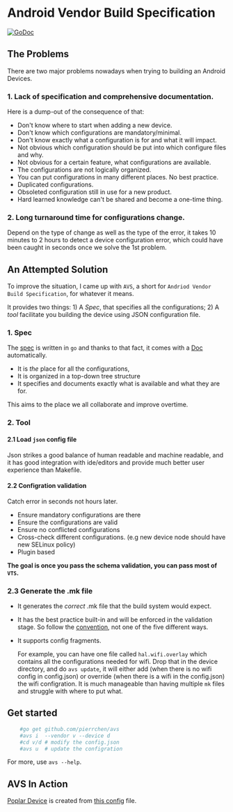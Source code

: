 # Android Vendor Build Specification

[![GoDoc](https://godoc.org/github.com/pierrchen/avs?status.svg)](https://godoc.org/github.com/pierrchen/avs)


## The Problems 

There are two major problems nowadays when trying to building an Android Devices.

### 1. Lack of specification and comprehensive documentation.

Here is a dump-out of the consequence of that:

* Don't know where to start when adding a new device.
* Don't know which configurations are mandatory/minimal.
* Don't know exactly what a configuration is for and what it will impact.
* Not obvious which configuration should be put into which configure files and why.
* Not obvious for a certain feature, what configurations are available.
* The configurations are not logically organized.
* You can put configurations in many different places. No best practice.
* Duplicated configurations.
* Obsoleted configuration still in use for a new product.
* Hard learned knowledge can't be shared and become a one-time thing.

### 2. Long turnaround time for configurations change.

Depend on the type of change as well as the type of the error, it takes 10 minutes to 2 hours to detect a device configuration error, which could have been caught in seconds once we solve the 1st problem.

## An Attempted Solution  

To improve the situation, I came up with `AVS`, a short for `Andriod Vendor Build Specification`, for whatever it means.

It provides two things: 1) A *Spec*, that specifies all the configurations; 2) A *tool* facilitate you building the device using JSON configuration file.

### 1. Spec

The [spec](https://github.com/pierrchen/avs/tree/master/spec) is written in `go` and thanks to that fact, it comes with a [Doc](https://godoc.org/github.com/pierrchen/avs/spec#Spec) automatically.

* It is *the* place for all the configurations, 
* It is organized in a top-down tree structure
* It specifies and documents exactly what is available and what they are for.

This aims to the place we all collaborate and improve overtime.

### 2. Tool

#### 2.1 Load `json` config file

Json strikes a good balance of human readable and machine readable, and it has good integration with ide/editors and provide much better user experience than Makefile.

#### 2.2 Configration validation

Catch error in seconds not hours later. 

* Ensure mandatory configurations are there
* Ensure the configurations are valid
* Ensure no conflicted configurations
* Cross-check different configurations. (e.g new device node should have new SELinux policy)
* Plugin based

**The goal is once you pass the schema validation, you can pass most of `VTS`.**

### 2.3 Generate the .mk file

* It generates the *correct* .mk file that the build system would expect.

* It has the best practice built-in and will be enforced in the validation stage. So follow the [convention](https://en.wikipedia.org/wiki/Convention_over_configuration), not one of the five different ways.

* It supports config fragments. 

  For example, you can have one file called `hal.wifi.overlay` which contains all the configurations needed for wifi. Drop that in the device directory, and do `avs update`, it will either add (when there is no wifi config in config.json) or override (when there is a wifi in the config.json) the wifi configration. It is much manageable than having multiple `mk` files and struggle with where to put what.

## Get started

```bash
    #go get github.com/pierrchen/avs
    #avs i  --vendor v --device d
    #cd v/d # modify the config.json 
    #avs u  # update the configration
```
For more, use `avs --help`.

## AVS In Action

[Poplar Device](https://github.com/96boards-poplar/poplar-device) is created from [this config](https://github.com/pierrchen/avs/blob/master/configs/poplar.json) file.
